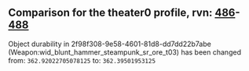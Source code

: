 ## Comparison for the theater0 profile, rvn: [486](https://github.com/PRO100KatYT/FortniteProfileRevisions/tree/main/profiles/theater0/486%20theater0.json)-[488](https://github.com/PRO100KatYT/FortniteProfileRevisions/tree/main/profiles/theater0/488%20theater0.json)

Object durability in 2f98f308-9e58-4601-81d8-dd7dd22b7abe (Weapon:wid_blunt_hammer_steampunk_sr_ore_t03) has been changed from: `362.92022705078125` to: `362.39501953125`
<br><br>
